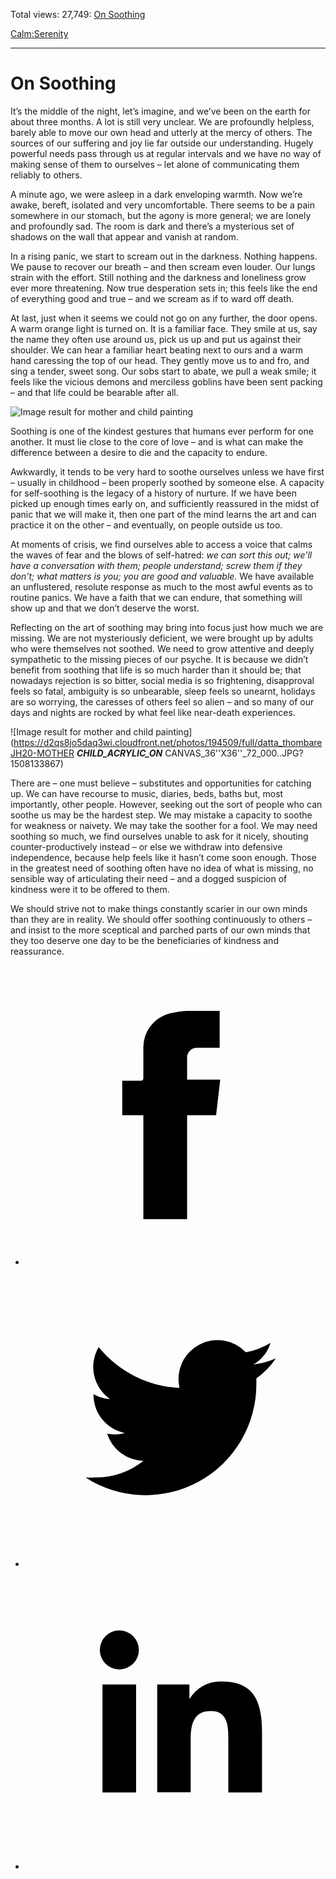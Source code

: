 Total views: 27,749: [On Soothing](https://www.theschooloflife.com/thebookoflife/on-soothing/)

[Calm:](https://www.theschooloflife.com/thebookoflife/category/calm/)[Serenity](https://www.theschooloflife.com/thebookoflife/category/calm/serenity/)

* * *

# On Soothing
<style>
						.alignnone {
  display: block;
  margin-left: auto;
  margin-right: auto;
  align: center:
}

.addtoany_share_save_container {
display:none;
}

.wp-block-image {
		display: block;
  margin-left: auto;
  margin-right: auto;
  width: 50%;
}

.aligncenter {
display: block;
  margin-left: auto;
  margin-right: auto;
  align: center:
}

@media only screen and (max-width: 500px) {
  .wp-block-image {
		display: block;
  margin-left: auto;
  margin-right: auto;
  width: 100%;
} }

h1 {max-width: 600px !important;
}
.s18-single-post .content-area .site-main article .post-cat-header-display + .old-wrapper p {
    font-size: 1.200em
}
						</style>

It’s the middle of the night, let’s imagine, and we’ve been on the earth for about three months. A lot is still very unclear. We are profoundly helpless, barely able to move our own head and utterly at the mercy of others. The sources of our suffering and joy lie far outside our understanding. Hugely powerful needs pass through us at regular intervals and we have no way of making sense of them to ourselves – let alone of communicating them reliably to others.

A minute ago, we were asleep in a dark enveloping warmth. Now we’re awake, bereft, isolated and very uncomfortable. There seems to be a pain somewhere in our stomach, but the agony is more general; we are lonely and profoundly sad. The room is dark and there’s a mysterious set of shadows on the wall that appear and vanish at random.

In a rising panic, we start to scream out in the darkness. Nothing happens. We pause to recover our breath – and then scream even louder. Our lungs strain with the effort. Still nothing and the darkness and loneliness grow ever more threatening. Now true desperation sets in; this feels like the end of everything good and true – and we scream as if to ward off death.

At last, just when it seems we could not go on any further, the door opens. A warm orange light is turned on. It is a familiar face. They smile at us, say the name they often use around us, pick us up and put us against their shoulder. We can hear a familiar heart beating next to ours and a warm hand caressing the top of our head. They gently move us to and fro, and sing a tender, sweet song. Our sobs start to abate, we pull a weak smile; it feels like the vicious demons and merciless goblins have been sent packing – and that life could be bearable after all.

![Image result for mother and child painting](https://uploads4.wikiart.org/images/mary-cassatt/mother-and-child-1900.jpg)

Soothing is one of the kindest gestures that humans ever perform for one another. It must lie close to the core of love – and is what can make the difference between a desire to die and the capacity to endure.

Awkwardly, it tends to be very hard to soothe ourselves unless we have first – usually in childhood – been properly soothed by someone else. A capacity for self-soothing is the legacy of a history of nurture. If we have been picked up enough times early on, and sufficiently reassured in the midst of panic that we will make it, then one part of the mind learns the art and can practice it on the other – and eventually, on people outside us too.

At moments of crisis, we find ourselves able to access a voice that calms the waves of fear and the blows of self-hatred: _we can sort this out;_ _we’ll have a conversation with them; people understand; screw them if they don’t; what matters is you; you are good and valuable._ We have available an unflustered, resolute response as much to the most awful events as to routine panics. We have a faith that we can endure, that something will show up and that we don’t deserve the worst.

Reflecting on the art of soothing may bring into focus just how much we are missing. We are not mysteriously deficient, we were brought up by adults who were themselves not soothed. We need to grow attentive and deeply sympathetic to the missing pieces of our psyche. It is because we didn’t benefit from soothing that life is so much harder than it should be; that nowadays rejection is so bitter, social media is so frightening, disapproval feels so fatal, ambiguity is so unbearable, sleep feels so unearnt, holidays are so worrying, the caresses of others feel so alien – and so many of our days and nights are rocked by what feel like near-death experiences.

![Image result for mother and child painting](https://d2qs8jo5daq3wi.cloudfront.net/photos/194509/full/datta_thombareJH20-MOTHER ___CHILD_ACRYLIC_ON___ CANVAS_36''X36''_72_000..JPG?1508133867)

There are – one must believe – substitutes and opportunities for catching up. We can have recourse to music, diaries, beds, baths but, most importantly, other people. However, seeking out the sort of people who can soothe us may be the hardest step. We may mistake a capacity to soothe for weakness or naivety. We may take the soother for a fool. We may need soothing so much, we find ourselves unable to ask for it nicely, shouting counter-productively instead – or else we withdraw into defensive independence, because help feels like it hasn’t come soon enough. Those in the greatest need of soothing often have no idea of what is missing, no sensible way of articulating their need – and a dogged suspicion of kindness were it to be offered to them.

We should strive not to make things constantly scarier in our own minds than they are in reality. We should offer soothing continuously to others – and insist to the more sceptical and parched parts of our own minds that they too deserve one day to be the beneficiaries of kindness and reassurance.

<style>
    .iframe-class { display: block !important; }
</style>

- [<svg xmlns="http://www.w3.org/2000/svg" viewbox="0 0 26 26"><title>Facebook</title>
                    <g>
                        <path d="M8.38,10H9.92c.2,0,.29,0,.29-.28,0-.82,0-1.64,0-2.46a3.05,3.05,0,0,1,2.57-3.15A7.22,7.22,0,0,1,14,3.95c.86,0,1.71,0,2.57,0h.25v3.2h-2A.85.85,0,0,0,14,8c0,.62,0,1.24,0,1.91h2.87L16.51,13H14v9H10.21V13H8.38Z"></path>
                    </g>
                </svg>](http://www.facebook.com/sharer/sharer.php?u=https://www.theschooloflife.com/thebookoflife/on-soothing/)
- [<svg xmlns="http://www.w3.org/2000/svg" viewbox="0 0 26 26"><title>Twitter</title>
                    <path d="M21.69,7.9a6.75,6.75,0,0,1-1.94.53,3.39,3.39,0,0,0,1.48-1.87,6.76,6.76,0,0,1-2.14.82,3.38,3.38,0,0,0-5.75,3.08,9.59,9.59,0,0,1-7-3.53,3.38,3.38,0,0,0,1,4.51A3.36,3.36,0,0,1,5.89,11v0A3.38,3.38,0,0,0,8.6,14.37a3.39,3.39,0,0,1-1.53.06,3.38,3.38,0,0,0,3.15,2.35A6.78,6.78,0,0,1,6,18.22a6.87,6.87,0,0,1-.81,0A9.6,9.6,0,0,0,20,10.08q0-.22,0-.44A6.86,6.86,0,0,0,21.69,7.9Z"></path>
                </svg>](http://twitter.com/share?url=https://www.theschooloflife.com/thebookoflife/on-soothing/&text=&via=theschooloflife)
- [<svg xmlns="http://www.w3.org/2000/svg" viewbox="0 0 26 26"><title>LinkedIn</title>
<path class="cls-2" d="M6.67,10H9.58v9.36H6.67ZM8.13,5.32A1.69,1.69,0,1,1,6.44,7,1.69,1.69,0,0,1,8.13,5.32"></path><path class="cls-2" d="M11.41,10H14.2v1.28h0A3.06,3.06,0,0,1,17,9.75c2.95,0,3.49,1.94,3.49,4.46v5.14H17.57V14.79c0-1.09,0-2.48-1.51-2.48s-1.75,1.18-1.75,2.4v4.63H11.41Z"></path></svg>](https://www.linkedin.com/shareArticle?mini=true&url=https://www.theschooloflife.com/thebookoflife/on-soothing/)

